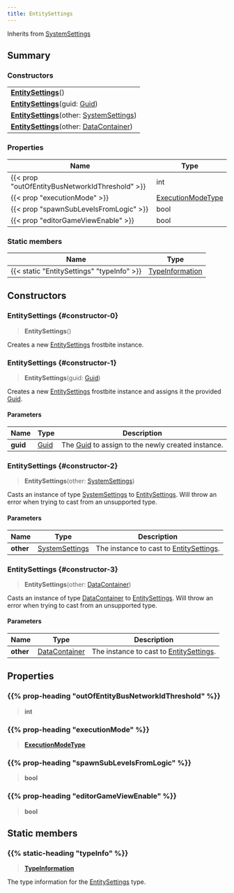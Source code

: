 ```yaml
---
title: EntitySettings
---
```


Inherits from [SystemSettings](/vext/ref/fb/systemsettings)

## Summary

### Constructors

|  |
| --- |
| **[EntitySettings](#constructor-0)**() |
| **[EntitySettings](#constructor-1)**(guid: [Guid](/vext/ref/shared/type/guid)) |
| **[EntitySettings](#constructor-2)**(other: [SystemSettings](/vext/ref/fb/systemsettings)) |
| **[EntitySettings](#constructor-3)**(other: [DataContainer](/vext/ref/shared/type/datacontainer)) |

### Properties

| Name | Type |
| ---- | ---- |
| {{< prop "outOfEntityBusNetworkIdThreshold" >}} | int |
| {{< prop "executionMode" >}} | [ExecutionModeType](/vext/ref/fb/executionmodetype) |
| {{< prop "spawnSubLevelsFromLogic" >}} | bool |
| {{< prop "editorGameViewEnable" >}} | bool |

### Static members

| Name | Type |
| ---- | ---- |
| {{< static "EntitySettings" "typeInfo" >}} | [TypeInformation](/vext/ref/shared/type/typeinformation) |

## Constructors

### EntitySettings {#constructor-0}

> **EntitySettings**()

Creates a new [EntitySettings](/vext/ref/fb/entitysettings) frostbite instance.

### EntitySettings {#constructor-1}

> **EntitySettings**(guid: [Guid](/vext/ref/shared/type/guid))

Creates a new [EntitySettings](/vext/ref/fb/entitysettings) frostbite instance and assigns it the provided [Guid](/vext/ref/shared/type/guid).

#### Parameters

| Name | Type | Description |
| ---- | ---- | ----------- |
| **guid** | [Guid](/vext/ref/shared/type/guid) | The [Guid](/vext/ref/shared/type/guid) to assign to the newly created instance. |

### EntitySettings {#constructor-2}

> **EntitySettings**(other: [SystemSettings](/vext/ref/fb/systemsettings))

Casts an instance of type [SystemSettings](/vext/ref/fb/systemsettings) to [EntitySettings](/vext/ref/fb/entitysettings). Will throw an error when trying to cast from an unsupported type.

#### Parameters

| Name | Type | Description |
| ---- | ---- | ----------- |
| **other** | [SystemSettings](/vext/ref/fb/systemsettings) | The instance to cast to [EntitySettings](/vext/ref/fb/entitysettings). |

### EntitySettings {#constructor-3}

> **EntitySettings**(other: [DataContainer](/vext/ref/shared/type/datacontainer))

Casts an instance of type [DataContainer](/vext/ref/shared/type/datacontainer) to [EntitySettings](/vext/ref/fb/entitysettings). Will throw an error when trying to cast from an unsupported type.

#### Parameters

| Name | Type | Description |
| ---- | ---- | ----------- |
| **other** | [DataContainer](/vext/ref/shared/type/datacontainer) | The instance to cast to [EntitySettings](/vext/ref/fb/entitysettings). |

## Properties

### {{% prop-heading "outOfEntityBusNetworkIdThreshold" %}}

> **int**

### {{% prop-heading "executionMode" %}}

> **[ExecutionModeType](/vext/ref/fb/executionmodetype)**

### {{% prop-heading "spawnSubLevelsFromLogic" %}}

> **bool**

### {{% prop-heading "editorGameViewEnable" %}}

> **bool**

## Static members

### {{% static-heading "typeInfo" %}}

> **[TypeInformation](/vext/ref/shared/type/typeinformation)**

The type information for the [EntitySettings](/vext/ref/fb/entitysettings) type.

